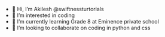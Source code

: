 - 👋 Hi, I’m Akilesh @swiftnessturtorials
- 👀 I’m interested in coding
- 🌱 I’m currently learning Grade 8 at Eminence private school
- 💞️ I’m looking to collaborate on coding in python and css
<!---
swiftnessturtorials/swiftnessturtorials is a ✨ special ✨ repository because its `README.md` (this file) appears on your GitHub profile.
You can click the Preview link to take a look at your changes.
--->
